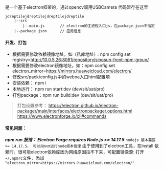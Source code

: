 
是一个基于electron框架的，通过opencv调用USBCamera 代码暂存在这里

```
jdreptilejdreptilejdreptilejdreptile
    |--src
        |--main.js       // electron的主进程入口js，在package.json中指定
    |--package.json      // 应用信息
```
#### 开发、打包
* 根据需要修改依赖镜像地址，如（私库地址）：npm config set registry=http://10.0.5.26:8081/repository/sinosun-front-npm-group/
* 根据需要修改electron镜像地址，如：npm config set electron_mirror=https://mirrors.huaweicloud.com/electron/
* 修改src/pack/config.js中的weboa入口html配置项
* 安装依赖： npm i
* 本地运行： npm run start:dev (dev/sit/uat/pro)
* 打包package：npm run build:dev (dev/sit/uat/pro)

> 打包设置参考：
    https://electron.github.io/electron-packager/main/interfaces/electronpackager.options.html
    https://www.electronforge.io/cli#commands

#### 常见问题：
 ***npm run 报错： Electron Forge requires Node.js >= 14.17.5***
`nodejs 版本需要 >= 14.17.5， 可以用nvm进行node版本管理`
由于使用到了electron工具，在install 依赖时，很可能electron依赖库因为网络原因拉不下来，可配置镜像源: 
    打开 `~/.npmrc`文件，添加 `"electron_mirror=https://mirrors.huaweicloud.com/electron/"`